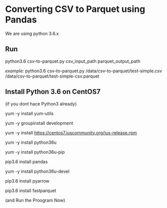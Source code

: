 # Converting CSV to Parquet using Pandas
We are using python 3.6.x

## Run

python3.6 csv-to-parquet.py csv_input_path parquet_output_path

*example:* python3.6 csv-to-parquet.py /data/csv-to-parquet/test-simple.csv /data/csv-to-parquet/test-simple-csv.parquet


## Install Python 3.6 on CentOS7
(if you dont hace Python3 already)

yum -y install yum-utils

yum -y groupinstall development

yum -y install https://centos7.iuscommunity.org/ius-release.rpm

yum -y install python36u

yum -y install python36u-pip

pip3.6 install pandas

yum -y install python36u-devel

pip3.6 install pyarrow

pip3.6 install fastparquet

(and Run the Proogram Now)
